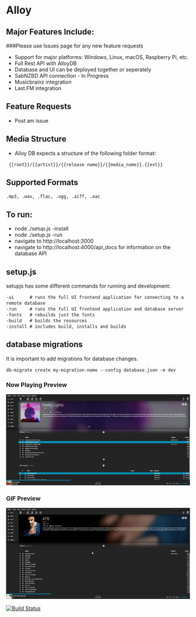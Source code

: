# Alloy

## Major Features Include:
###Please use Issues page for any new feature requests
* Support for major platforms: Windows, Linux, macOS, Raspberry Pi, etc.
* Full Rest API with AlloyDB
* Database and UI can be deployed together or seperately
* SabNZBD API connection - In Progress
* Musicbrainz integration
* Last.FM integration

## Feature Requests
* Post am issue

## Media Structure
* Alloy DB expects a structure of the following folder format:
```
 {{root}}/{{artist}}/{{release name}}/{{media_name}}.{{ext}}
```

## Supported Formats
```
.mp3, .wav, .flac, .ogg, .aiff, .aac
```

## To run: 
* node ./setup.js -install
* node ./setup.js -run
* navigate to http://localhost:3000
* navigate to http://localhost:4000/api_docs for information on the database API

## setup.js
setupjs has some different commands for running and development: 
```
-ui      # runs the full UI frontend application for connecting to a remote database
-run     # runs the full UI frontend application and database server
-fonts   # rebuilds just the fonts
-build   # builds the resources
-install # includes build, installs and builds
```

## database migrations
It is important to add migrations for database changes.
```
db-migrate create my-migration-name --config database.json -e dev 
```
### Now Playing Preview
![Alt text](/media/preview.png?raw=true "Overall interface")



### GIF Preview
![Alt Text](/media/preview.gif)


[![Build Status](https://jessenelson.visualstudio.com/Alloy/_apis/build/status/Alloy-CI?branchName=master)](https://jessenelson.visualstudio.com/Alloy/_build/latest?definitionId=13&branchName=master)